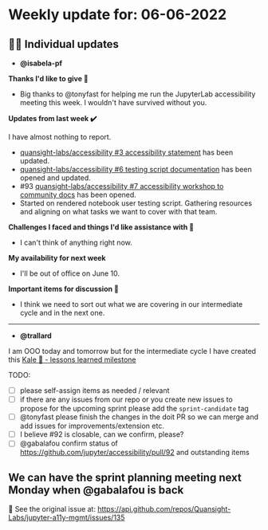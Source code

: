 # Weekly update for: 06-06-2022

## :singer: Individual updates

- **@isabela-pf** 

 **Thanks I'd like to give 🙌**
- Big thanks to @tonyfast for helping me run the JupyterLab accessibility meeting this week. I wouldn't have survived without you.

**Updates from last week :heavy_check_mark:**

I have almost nothing to report.
- [quansight-labs/accessibility #3 accessibility statement](https://github.com/Quansight-Labs/accessibility/pull/3) has been updated. 
- [quansight-labs/accessibility #6 testing script documentation](https://github.com/Quansight-Labs/accessibility/pull/6) has been opened and updated. 
- #93 [quansight-labs/accessibility #7 accessibility workshop to community docs](https://github.com/Quansight-Labs/accessibility/pull/7) has been opened.
- Started on rendered notebook user testing script. Gathering resources and aligning on what tasks we want to cover with that team. 

**Challenges I faced and things I'd like assistance with 🙏**
- I can't think of anything right now.

**My availability for next week**
- I'll be out of office on June 10.

**Important items for discussion 💬**
- I think we need to sort out what we are covering in our intermediate cycle and in the next one.  
---

- **@trallard** 

 I am OOO today and tomorrow but for the intermediate cycle I have created this [Kale 🌱  - lessons learned milestone](https://github.com/Quansight-Labs/jupyter-a11y-mgmt/milestone/8)

TODO: 
- [ ] please self-assign items as needed / relevant
- [ ] if there are any issues from our repo or you create new issues to propose for the upcoming sprint please add the `sprint-candidate` tag 
- [ ] @tonyfast  please finish the changes in the doit PR so we can merge and add issues for improvements/extension etc.
- [ ] I believe #92  is closable, can we confirm, please?
- [ ] @gabalafou  confirm status of https://github.com/jupyter/accessibility/pull/92 and outstanding items

We can have the sprint planning meeting next Monday when @gabalafou  is back 
---


:link: See the original issue at: <https://api.github.com/repos/Quansight-Labs/jupyter-a11y-mgmt/issues/135>

